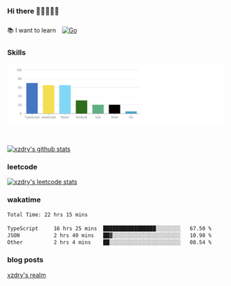 ### Hi there 👋👋👋👋👋

 :books: I want to learn <a href="https://go.dev/" target="_blank"><img style="margin: 10px" src="https://profilinator.rishav.dev/skills-assets/go-original.svg" alt="Go" height="50" /></a>  

### Skills
![](img/2022-09-05-22-04-20.png)

<br />

[![xzdry's github stats](https://github-readme-stats.vercel.app/api?username=xzdry&count_private=true&show_icons=true&theme=vue)](https://github.com/xzdry)

### leetcode
[![xzdry's leetcode stats](https://leetcard.jacoblin.cool/xzdry-2?theme=light&font=Anek%20Kannada&site=cn)](https://leetcode.cn/u/xzdry-2/)

### wakatime
<!--START_SECTION:waka-->

```text
Total Time: 22 hrs 15 mins

TypeScript     16 hrs 25 mins  █████████████████░░░░░░░░   67.50 %
JSON           2 hrs 40 mins   ██▓░░░░░░░░░░░░░░░░░░░░░░   10.98 %
Other          2 hrs 4 mins    ██░░░░░░░░░░░░░░░░░░░░░░░   08.54 %
```

<!--END_SECTION:waka-->

### blog posts
[xzdry's realm](https://www.justdry.net/)
